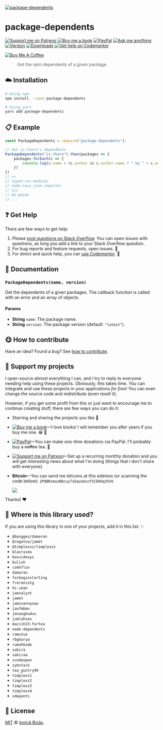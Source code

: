 <!-- Please do not edit this file. Edit the `blah` field in the `package.json` instead. If in doubt, open an issue. -->








[![package-dependents](http://i.imgur.com/nehBMvB.png)](#)











# package-dependents

 [![Support me on Patreon][badge_patreon]][patreon] [![Buy me a book][badge_amazon]][amazon] [![PayPal][badge_paypal_donate]][paypal-donations] [![Ask me anything](https://img.shields.io/badge/ask%20me-anything-1abc9c.svg)](https://github.com/IonicaBizau/ama) [![Version](https://img.shields.io/npm/v/package-dependents.svg)](https://www.npmjs.com/package/package-dependents) [![Downloads](https://img.shields.io/npm/dt/package-dependents.svg)](https://www.npmjs.com/package/package-dependents) [![Get help on Codementor](https://cdn.codementor.io/badges/get_help_github.svg)](https://www.codementor.io/@johnnyb?utm_source=github&utm_medium=button&utm_term=johnnyb&utm_campaign=github)

<a href="https://www.buymeacoffee.com/H96WwChMy" target="_blank"><img src="https://www.buymeacoffee.com/assets/img/custom_images/yellow_img.png" alt="Buy Me A Coffee"></a>







> Get the npm dependents of a given package.

















## :cloud: Installation

```sh
# Using npm
npm install --save package-dependents

# Using yarn
yarn add package-dependents
```













## :clipboard: Example



```js
const PackageDependents = require("package-dependents");

// Get is-there's dependents
PackageDependents("is-there").then(packages => {
    packages.forEach(c => {
        console.log(c.name + (c.author && c.author.name ? " by " + c.author.name : ""));
    })
})
// =>
// typed-css-modules
// node-sass-json-importer
// ajs
// be-goods
// ...
```












## :question: Get Help

There are few ways to get help:



 1. Please [post questions on Stack Overflow](https://stackoverflow.com/questions/ask). You can open issues with questions, as long you add a link to your Stack Overflow question.
 2. For bug reports and feature requests, open issues. :bug:
 3. For direct and quick help, you can [use Codementor](https://www.codementor.io/johnnyb). :rocket:







## :memo: Documentation


### `PackageDependents(name, version)`
Get the dependents of a given packages. The callback function is called with
an error and an array of objects.

#### Params

- **String** `name`: The package name.
- **String** `version`: The package version (default: `"latest"`).














## :yum: How to contribute
Have an idea? Found a bug? See [how to contribute][contributing].


## :sparkling_heart: Support my projects
I open-source almost everything I can, and I try to reply to everyone needing help using these projects. Obviously,
this takes time. You can integrate and use these projects in your applications *for free*! You can even change the source code and redistribute (even resell it).

However, if you get some profit from this or just want to encourage me to continue creating stuff, there are few ways you can do it:


 - Starring and sharing the projects you like :rocket:
 - [![Buy me a book][badge_amazon]][amazon]—I love books! I will remember you after years if you buy me one. :grin: :book:
 - [![PayPal][badge_paypal]][paypal-donations]—You can make one-time donations via PayPal. I'll probably buy a ~~coffee~~ tea. :tea:
 - [![Support me on Patreon][badge_patreon]][patreon]—Set up a recurring monthly donation and you will get interesting news about what I'm doing (things that I don't share with everyone).
 - **Bitcoin**—You can send me bitcoins at this address (or scanning the code below): `1P9BRsmazNQcuyTxEqveUsnf5CERdq35V6`

    ![](https://i.imgur.com/z6OQI95.png)


Thanks! :heart:
















## :dizzy: Where is this library used?
If you are using this library in one of your projects, add it in this list. :sparkles:

 - `@bangges/damaran`
 - `@rogotuo/jamet`
 - `@timplexzz/timplexzz`
 - `blasraimu`
 - `boxsidexyz`
 - `bulish`
 - `codeflux`
 - `damaran`
 - `forbeginstarting`
 - `frerensstg`
 - `hi-zean`
 - `jaenalyst`
 - `jamet`
 - `jaminannyowo`
 - `jaxfmbmx`
 - `jenangkudus`
 - `jumlahsex`
 - `macish23-fortea`
 - `node-dependents`
 - `ramutue`
 - `rbgkarya`
 - `rumahkode`
 - `sakira`
 - `sakiraa`
 - `scodeopen`
 - `symstack`
 - `tea_guntry99`
 - `timplexz1`
 - `timplexz2`
 - `timplexz3`
 - `timplexz4`
 - `xdepents`











## :scroll: License

[MIT][license] © [Ionică Bizău][website]






[license]: /LICENSE
[website]: https://ionicabizau.net
[contributing]: /CONTRIBUTING.md
[docs]: /DOCUMENTATION.md
[badge_patreon]: https://ionicabizau.github.io/badges/patreon.svg
[badge_amazon]: https://ionicabizau.github.io/badges/amazon.svg
[badge_paypal]: https://ionicabizau.github.io/badges/paypal.svg
[badge_paypal_donate]: https://ionicabizau.github.io/badges/paypal_donate.svg
[patreon]: https://www.patreon.com/ionicabizau
[amazon]: http://amzn.eu/hRo9sIZ
[paypal-donations]: https://www.paypal.com/cgi-bin/webscr?cmd=_s-xclick&hosted_button_id=RVXDDLKKLQRJW
